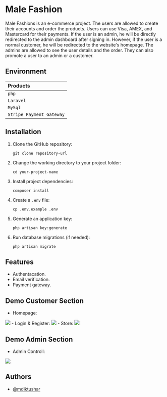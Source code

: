 
# Male Fashion
Male Fashions is an e-commerce project. The users are allowed to create their accounts and order the products. Users can use Visa, AMEX, and Mastercard for their payments.
If the user is an admin, he will be directly redirected to the admin dashboard after signing in. However, if the user is a normal customer, he will be redirected to the website's homepage.
The admins are allowed to see the user details and the order. They can also promote a user to an admin or a customer.

## Environment

| Products |  
| :-------- |  
| `php` |
| `Laravel` |
| `MySql` |
| `Stripe Payment Gateway` |

## Installation

1. Clone the GitHub repository:
    ```
    git clone repository-url
    ```
2. Change the working directory to your project folder:
    ```
    cd your-project-name
    ```
3. Install project dependencies:
    ```
    composer install
    ```
4. Create a `.env` file:
    ```
    cp .env.example .env
    ```
5. Generate an application key:
    ```
    php artisan key:generate
    ```
6. Run database migrations (if needed):
    ```
    php artisan migrate
    ```

## Features

- Authentacation.
- Email verification.
- Payment gateway. 


## Demo Customer Section
- Homepage:
<img src='readme/homepage.gif' />
- Login & Register:
<img src='readme/auth.gif' />
- Store:
<img src='readme/store.gif' />

## Demo Admin Section
- Admin Controll:
<img src='readme/adminsite.gif' />

## Authors

- [@mdiktushar](https://www.github.com/mdiktushar)

